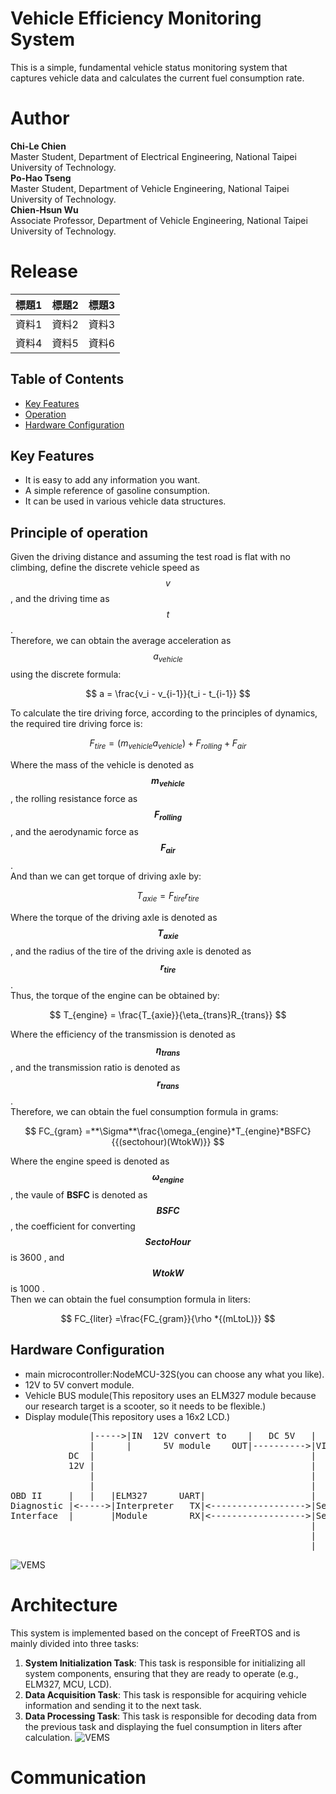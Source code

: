 # Vehicle Efficiency Monitoring System

This is a simple, fundamental vehicle status monitoring system that captures vehicle data and calculates the current fuel consumption rate.

# Author
**Chi-Le Chien**  
Master Student, Department of Electrical Engineering, National Taipei University of Technology.  
**Po-Hao Tseng**  
Master Student, Department of Vehicle Engineering, National Taipei University of Technology.  
**Chien-Hsun Wu**  
Associate Professor, Department of Vehicle Engineering, National Taipei University of Technology.  

# Release  
| 標題1 | 標題2 | 標題3 |
|-------|-------|-------|
| 資料1 | 資料2 | 資料3 |
| 資料4 | 資料5 | 資料6 |



## Table of Contents
- [Key Features](#key-features)
- [Operation](#operation)
- [Hardware Configuration](#hardware-configuration)

## Key Features

- It is easy to add any information you want.  
- A simple reference of gasoline consumption.    
- It can be used in various vehicle data structures.  

## Principle of operation
Given the driving distance and assuming the test road is flat with no climbing, define the discrete vehicle speed as $$v$$  , and the driving time as $$t$$  .   
Therefore, we can obtain the average acceleration as $$a_{vehicle}$$ using the discrete formula:  

$$
a = \frac{v_i - v_{i-1}}{t_i - t_{i-1}}
$$  

To calculate the tire driving force, according to the principles of dynamics, the required tire driving force is:

$$
F_{tire} = (m_{vehicle}a_{vehicle})+F_{rolling}+F_{air}
$$  

Where the mass of the vehicle is denoted as **$$m_{vehicle}$$**  , the rolling resistance force as **$$F_{rolling}$$**  , and the aerodynamic force as **$$F_{air}$$**  .   
And than we can get torque of driving axle by:

$$
T_{axie} = F_{tire}r_{tire}
$$  

Where the torque of the driving axle is denoted as  **$$T_{axie}$$**  , and the radius of the tire of the driving axle is denoted as **$$r_{tire}$$**  .   
Thus, the torque of the engine can be obtained by:

$$
T_{engine} = \frac{T_{axie}}{\eta_{trans}R_{trans}}
$$  

Where the efficiency of the transmission is denoted as **$$\eta_{trans}$$**  , and the transmission ratio is denoted as **$$r_{trans}$$**  .   
Therefore, we can obtain the fuel consumption formula in grams:

$$
FC_{gram} =**\Sigma**\frac{\omega_{engine}*T_{engine}*BSFC}{{(sectohour)(WtokW)}}
$$  

Where the engine speed is denoted as **$$\omega_{engine}$$**  , the vaule of **BSFC** is denoted as **$${BSFC}$$**  , the coefficient for converting **$${SectoHour}$$** is 3600  , and **$${WtokW}$$** is 1000  .     
Then we can obtain the fuel consumption formula in liters:

$$
FC_{liter} =\frac{FC_{gram}}{\rho *{(mLtoL)}}
$$  

## Hardware Configuration
  * main microcontroller:NodeMCU-32S(you can choose any what you like).
  * 12V to 5V convert module.
  * Vehicle BUS module(This repository uses an ELM327 module because our research target is a scooter, so it needs to be flexible.)
  * Display module(This repository uses a 16x2 LCD.)

<pre>
               |----->|IN  12V convert to    |   DC 5V   |                      |
               |      |      5V module    OUT|---------->|VIN         N         |
           DC  |                                         |            o         |   
           12V |                                         |            d         |    >-------->|VCC                  |
               |                                         |            e      SCL|------------->|SCL  16X2 LCD display|
               |                                         |            M      SDA|------------->|SDA  I2C protocol    |
OBD II     |   |   |ELM327      UART|                    |            C         |    >-------->|Gnd                  |
Diagnostic |<----->|Interpreter   TX|<------------------>|Serial2.RX  U         |
Interface  |       |Module        RX|<------------------>|Serial2.TX  -         |
                                                         |            3         |
                                                         |            2         |
                                                         |            S         |
</pre>                                                   
![VEMS](Images/Hardware_operation.png)

# Architecture
This system is implemented based on the concept of FreeRTOS and is mainly divided into three tasks:
 1. **System Initialization Task**: This task is responsible for initializing all system components, ensuring that they are ready to operate (e.g., ELM327, MCU, LCD). 
 2. **Data Acquisition Task**: This task is responsible for acquiring vehicle information and sending it to the next task.   
 3. **Data Processing Task**: This task is responsible for decoding data from the previous task and displaying the fuel consumption in liters after calculation.
 ![VEMS](Images/Task_operation.png)

# Communication




